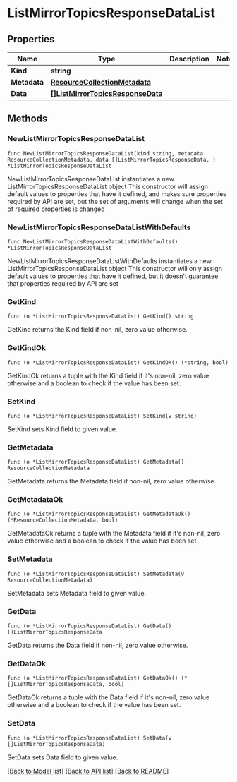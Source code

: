 # ListMirrorTopicsResponseDataList

## Properties

Name | Type | Description | Notes
------------ | ------------- | ------------- | -------------
**Kind** | **string** |  | 
**Metadata** | [**ResourceCollectionMetadata**](ResourceCollectionMetadata.md) |  | 
**Data** | [**[]ListMirrorTopicsResponseData**](ListMirrorTopicsResponseData.md) |  | 

## Methods

### NewListMirrorTopicsResponseDataList

`func NewListMirrorTopicsResponseDataList(kind string, metadata ResourceCollectionMetadata, data []ListMirrorTopicsResponseData, ) *ListMirrorTopicsResponseDataList`

NewListMirrorTopicsResponseDataList instantiates a new ListMirrorTopicsResponseDataList object
This constructor will assign default values to properties that have it defined,
and makes sure properties required by API are set, but the set of arguments
will change when the set of required properties is changed

### NewListMirrorTopicsResponseDataListWithDefaults

`func NewListMirrorTopicsResponseDataListWithDefaults() *ListMirrorTopicsResponseDataList`

NewListMirrorTopicsResponseDataListWithDefaults instantiates a new ListMirrorTopicsResponseDataList object
This constructor will only assign default values to properties that have it defined,
but it doesn't guarantee that properties required by API are set

### GetKind

`func (o *ListMirrorTopicsResponseDataList) GetKind() string`

GetKind returns the Kind field if non-nil, zero value otherwise.

### GetKindOk

`func (o *ListMirrorTopicsResponseDataList) GetKindOk() (*string, bool)`

GetKindOk returns a tuple with the Kind field if it's non-nil, zero value otherwise
and a boolean to check if the value has been set.

### SetKind

`func (o *ListMirrorTopicsResponseDataList) SetKind(v string)`

SetKind sets Kind field to given value.


### GetMetadata

`func (o *ListMirrorTopicsResponseDataList) GetMetadata() ResourceCollectionMetadata`

GetMetadata returns the Metadata field if non-nil, zero value otherwise.

### GetMetadataOk

`func (o *ListMirrorTopicsResponseDataList) GetMetadataOk() (*ResourceCollectionMetadata, bool)`

GetMetadataOk returns a tuple with the Metadata field if it's non-nil, zero value otherwise
and a boolean to check if the value has been set.

### SetMetadata

`func (o *ListMirrorTopicsResponseDataList) SetMetadata(v ResourceCollectionMetadata)`

SetMetadata sets Metadata field to given value.


### GetData

`func (o *ListMirrorTopicsResponseDataList) GetData() []ListMirrorTopicsResponseData`

GetData returns the Data field if non-nil, zero value otherwise.

### GetDataOk

`func (o *ListMirrorTopicsResponseDataList) GetDataOk() (*[]ListMirrorTopicsResponseData, bool)`

GetDataOk returns a tuple with the Data field if it's non-nil, zero value otherwise
and a boolean to check if the value has been set.

### SetData

`func (o *ListMirrorTopicsResponseDataList) SetData(v []ListMirrorTopicsResponseData)`

SetData sets Data field to given value.



[[Back to Model list]](../README.md#documentation-for-models) [[Back to API list]](../README.md#documentation-for-api-endpoints) [[Back to README]](../README.md)


